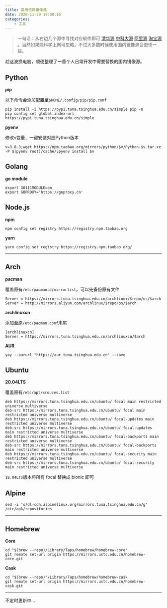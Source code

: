 ```yaml
---
title: 常用依赖镜像源 
date: 2020-11-29 19:50:16
categories:
    - 工具
---
```


> 一句话：从右边几个源中寻找对应软件即可 [清华源](https://mirror.tuna.tsinghua.edu.cn/help/)   [中科大源](https://mirrors.ustc.edu.cn/help/)  [阿里源](https://developer.aliyun.com/mirror/)   [淘宝源](https://npm.taobao.org/mirrors) 。当然如果能科学上网可忽略，不过大多数时候使用国内镜像源会更快一些。

趁这波换电脑，顺便整理了一番个人日常开发中需要替换的国内镜像源。

## Python

**pip**

以下命令会添加配置至`$HOME/.config/pip/pip.conf`

```shell
pip install -i https://pypi.tuna.tsinghua.edu.cn/simple pip -U
pip config set global.index-url https://pypi.tuna.tsinghua.edu.cn/simple
```

**pyenv**

修改v变量，一键安装对应Python版本

```shell
v=3.8.3;wget https://npm.taobao.org/mirrors/python/$v/Python-$v.tar.xz -P $(pyenv root)/cache/;pyenv install $v
```

## Golang

**go module**

```shell
export GO111MODULE=on
export GOPROXY='https://goproxy.cn'
```

## Node.js

**npm**

```shell
npm config set registry https://registry.npm.taobao.org
```

**yarn**

```shell
yarn config set registry https://registry.npm.taobao.org/
```

---

## Arch

**pacman**

覆盖原有`/etc/pacman.d/mirrorlist`，可以先备份原有文件

```shell
Server = https://mirrors.tuna.tsinghua.edu.cn/archlinux/$repo/os/$arch
Server = http://mirrors.aliyun.com/archlinux/$repo/os/$arch
```

**archlinuxcn**

添加至原`/etc/pacman.conf`末尾

```shell
[archlinuxcn]
Server = https://mirrors.tuna.tsinghua.edu.cn/archlinuxcn/$arch
```

**AUR**

```shell
yay --aururl "https://aur.tuna.tsinghua.edu.cn" --save
```

## Ubuntu

**20.04LTS**

覆盖原有`/etc/apt/srouces.list`

```shell
deb https://mirrors.tuna.tsinghua.edu.cn/ubuntu/ focal main restricted universe multiverse
deb-src https://mirrors.tuna.tsinghua.edu.cn/ubuntu/ focal main restricted universe multiverse
deb https://mirrors.tuna.tsinghua.edu.cn/ubuntu/ focal-updates main restricted universe multiverse
deb-src https://mirrors.tuna.tsinghua.edu.cn/ubuntu/ focal-updates main restricted universe multiverse
deb https://mirrors.tuna.tsinghua.edu.cn/ubuntu/ focal-backports main restricted universe multiverse
deb-src https://mirrors.tuna.tsinghua.edu.cn/ubuntu/ focal-backports main restricted universe multiverse
deb https://mirrors.tuna.tsinghua.edu.cn/ubuntu/ focal-security main restricted universe multiverse
deb-src https://mirrors.tuna.tsinghua.edu.cn/ubuntu/ focal-security main restricted universe multiverse
```

`18.04LTS`版本将所有 focal 替换成 bionic 即可


## Alpine

```shell
sed -i 's/dl-cdn.alpinelinux.org/mirrors.tuna.tsinghua.edu.cn/g' /etc/apk/repositories
```

---

## Homebrew

**Core**

```shell
cd "$(brew --repo)/Library/Taps/homebrew/homebrew-core"
git remote set-url origin https://mirrors.ustc.edu.cn/homebrew-core.git
```

**Cask**

```shell
cd "$(brew --repo)"/Library/Taps/homebrew/homebrew-cask
git remote set-url origin https://mirrors.ustc.edu.cn/homebrew-cask.git
```

---

不定时更新中...
